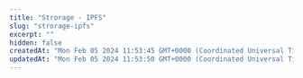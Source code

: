 ```yaml
---
title: "Strorage - IPFS"
slug: "strorage-ipfs"
excerpt: ""
hidden: false
createdAt: "Mon Feb 05 2024 11:53:45 GMT+0000 (Coordinated Universal Time)"
updatedAt: "Mon Feb 05 2024 11:53:50 GMT+0000 (Coordinated Universal Time)"
---
```

